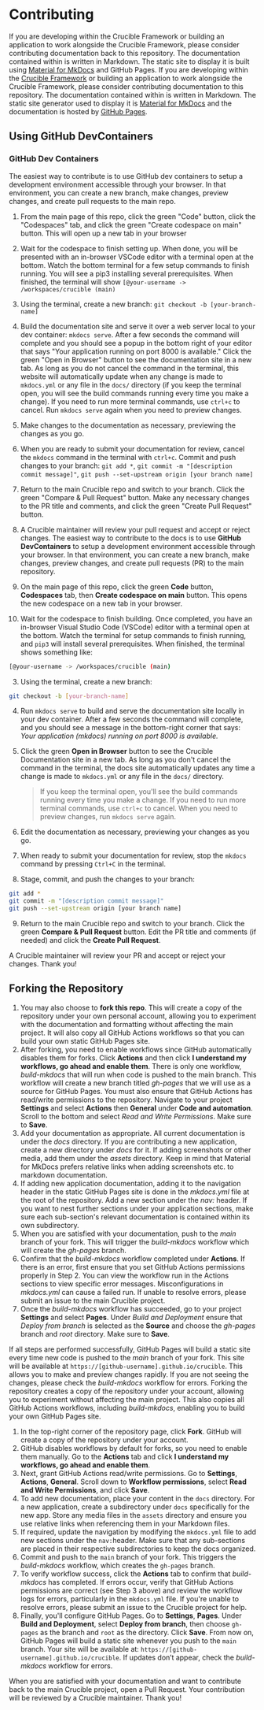 # Contributing

If you are developing within the Crucible Framework or building an application to work alongside the Crucible Framework, please consider contributing documentation back to this repository. The documentation contained within is written in Markdown. The static site to display it is built using [Material for MkDocs](https://squidfunk.github.io/mkdocs-material/) and GitHub Pages.
If you are developing within the [Crucible Framework](https://github.com/cmu-sei/crucible) or building an application to work alongside the Crucible Framework, please consider contributing documentation to this repository. The documentation contained within is written in Markdown. The static site generator used to display it is [Material for MkDocs](https://squidfunk.github.io/mkdocs-material/) and the documentation is hosted by [GitHub Pages](https://pages.github.com/).

## Using GitHub DevContainers

### GitHub Dev Containers

The easiest way to contribute is to use GitHub dev containers to setup a development environment accessible through your browser. In that environment, you can create a new branch, make changes, preview changes, and create pull requests to the main repo.

1. From the main page of this repo, click the green "Code" button, click the "Codespaces" tab, and click the green "Create codespace on main" button. This will open up a new tab in your browser
2. Wait for the codespace to finish setting up. When done, you will be presented with an in-browser VSCode editor with a terminal open at the bottom. Watch the bottom terminal for a few setup commands to finish running. You will see a pip3 installing several prerequisites. When finished, the terminal will show `[@your-username -> /workspaces/crucible (main)`
3. Using the terminal, create a new branch: `git checkout -b [your-branch-name]`
4. Build the documentation site and serve it over a web server local to your dev container: `mkdocs serve`. After a few seconds the command will complete and you should see a popup in the bottom right of your editor that says "Your application running on port 8000 is available." Click the green "Open in Browser" button to see the documentation site in a new tab.  As long as you do not cancel the command in the terminal, this website will automatically update when any change is made to `mkdocs.yml` or any file in the `docs/` directory (if you keep the terminal open, you will see the build commands running every time you make a change).  If you need to run more terminal commands, use `ctrl+c` to cancel. Run `mkdocs serve` again when you need to preview changes.
5. Make changes to the documentation as necessary, previewing the changes as you go.
6. When you are ready to submit your documentation for review, cancel the `mkdocs` command in the terminal with `ctrl+c`. Commit and push changes to your branch: `git add *`, `git commit -m "[description commit message]"`, `git push --set-upstream origin [your branch name]`
7. Return to the main Crucible repo and switch to your branch. Click the green "Compare & Pull Request" button. Make any necessary changes to the PR title and comments, and click the green "Create Pull Request" button.
8. A Crucible maintainer will review your pull request and accept or reject changes.
The easiest way to contribute to the docs is to use **GitHub DevContainers** to setup a development environment accessible through your browser. In that environment, you can create a new branch, make changes, preview changes, and create pull requests (PR) to the main repository.

1. On the main page of this repo, click the green **Code** button, **Codespaces** tab, then **Create codespace on main** button. This opens the new codespace on a new tab in your browser.
2. Wait for the codespace to finish building. Once completed, you have an in-browser Visual Studio Code (VSCode) editor with a terminal open at the bottom. Watch the terminal for setup commands to finish running, and `pip3` will install several prerequisites. When finished, the terminal shows something like:

```bash
[@your-username -> /workspaces/crucible (main)
```

3. Using the terminal, create a new branch:

```bash
git checkout -b [your-branch-name]
```

4. Run `mkdocs serve` to build and serve the documentation site locally in your dev container. After a few seconds the command will complete, and you should see a message in the bottom-right corner that says: *Your application (mkdocs) running on port 8000 is available.*
5. Click the green **Open in Browser** button to see the Crucible Documentation site in a new tab. As long as you don't cancel the command in the terminal, the docs site automatically updates any time a change is made to `mkdocs.yml` or any file in the `docs/` directory.

   > If you keep the terminal open, you'll see the build commands running every time you make a change.  If you need to run more terminal commands, use `ctrl+c` to cancel. When you need to preview changes, run `mkdocs serve` again.

6. Edit the documentation as necessary, previewing your changes as you go.
7. When ready to submit your documentation for review, stop the `mkdocs` command by pressing `Ctrl+C` in the terminal.
8. Stage, commit, and push the changes to your branch:

```bash
git add *
git commit -m "[description commit message]"
git push --set-upstream origin [your branch name]
```

9. Return to the main Crucible repo and switch to your branch. Click the green **Compare & Pull Request** button. Edit the PR title and comments (if needed) and click the **Create Pull Request**.

A Crucible maintainer will review your PR and accept or reject your changes. Thank you!

## Forking the Repository

1. You may also choose to **fork this repo**. This will create a copy of the repository under your own personal account, allowing you to experiment with the documentation and formatting without affecting the main project. It will also copy all GitHub Actions workflows so that you can build your own static GitHub Pages site.
2. After forking, you need to enable workflows since GitHub automatically disables them for forks. Click **Actions** and then click **I understand my workflows, go ahead and enable them**. There is only one workflow, *build-mkdocs* that will run when code is pushed to the main branch. This workflow will create a new branch titled *gh-pages* that we will use as a source for GitHub Pages.  You must also ensure that GitHub Actions has read/write permissions to the repository. Navigate to your project **Settings** and select **Actions** then **General** under **Code and automation**. Scroll to the bottom and select *Read and Write Permissions*. Make sure to **Save**.
3. Add your documentation as appropriate. All current documentation is under the *docs* directory.  If you are contributing a new application, create a new directory under *docs* for it. If adding screenshots or other media, add them under the *assets* directory. Keep in mind that Material for MkDocs prefers relative links when adding screenshots etc. to markdown documentation.
4. If adding new application documentation, adding it to the navigation header in the static GitHub Pages site is done in the *mkdocs.yml* file at the root of the repository.  Add a new section under the *nav:* header. If you want to nest further sections under your application sections, make sure each sub-section's relevant documentation is contained within its own subdirectory.
5. When you are satisfied with your documentation, push to the *main* branch of your fork. This will trigger the *build-mkdocs* workflow which will create the *gh-pages* branch.
6. Confirm that the *build-mkdocs* workflow completed under **Actions**. If there is an error, first ensure that you set GitHub Actions permissions properly in Step 2. You can view the workflow run in the Actions sections to view specific error messages. Misconfigurations in *mkdocs.yml* can cause a failed run. If unable to resolve errors, please submit an issue to the main Crucible project.
7. Once the *build-mkdocs* workflow has succeeded, go to your project **Settings** and select **Pages**. Under *Build and Deployment* ensure that *Deploy from branch* is selected as the **Source** and choose the *gh-pages* branch and *root* directory. Make sure to **Save**.

If all steps are performed successfully, GitHub Pages will build a static site every time new code is pushed to the *main* branch of your fork. This site will be available at `https://[github-username].github.io/crucible`. This allows you to make and preview changes rapidly. If you are not seeing the changes, please check the *build-mkdocs* workflow for errors.
Forking the repository creates a copy of the repository under your account, allowing you to experiment without affecting the main project. This also copies all GitHub Actions workflows, including *build-mkdocs*, enabling you to build your own GitHub Pages site.

1. In the top-right corner of the repository page, click **Fork**. GitHub will create a copy of the repository under your account.
2. GitHub disables workflows by default for forks, so you need to enable them manually. Go to the **Actions** tab and click **I understand my workflows, go ahead and enable them**.
3. Next, grant GitHub Actions read/write permissions. Go to **Settings**, **Actions**, **General**. Scroll down to **Workflow permissions**, select **Read and Write Permissions**, and click **Save**.
4. To add new documentation, place your content in the `docs` directory. For a new application, create a subdirectory under `docs` specifically for the new app. Store any media files in the `assets` directory and ensure you use relative links when referencing them in your Markdown files.
5. If required, update the navigation by modifying the `mkdocs.yml` file to add new sections under the `nav:`header. Make sure that any sub-sections are placed in their respective subdirectories to keep the docs organized.
6. Commit and push to the `main` branch of your fork. This triggers the *build-mkdocs* workflow, which creates the `gh-pages` branch.
7. To verify workflow success, click the **Actions** tab to confirm that *build-mkdocs* has completed. If errors occur, verify that GitHub Actions permissions are correct (see Step 3 above) and review the workflow logs for errors, particularly in the `mkdocs.yml` file. If you're unable to resolve errors, please submit an issue to the Crucible project for help.
8. Finally, you'll configure GitHub Pages. Go to **Settings**, **Pages**. Under **Build and Deployment**, select **Deploy from branch**, then choose `gh-pages` as the branch and `root` as the directory. Click **Save**. From now on, GitHub Pages will build a static site whenever you push to the `main` branch. Your site will be available at: `https://[github-username].github.io/crucible`. If updates don’t appear, check the *build-mkdocs* workflow for errors.

When you are satisfied with your documentation and want to contribute back to the main Crucible project, open a Pull Request. Your contribution will be reviewed by a Crucible maintainer. Thank you!